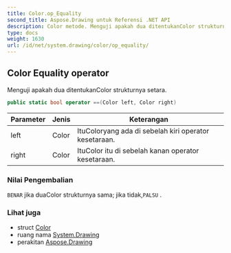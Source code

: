 ```yaml
---
title: Color.op_Equality
second_title: Aspose.Drawing untuk Referensi .NET API
description: Color metode. Menguji apakah dua ditentukanColor strukturnya setara.
type: docs
weight: 1630
url: /id/net/system.drawing/color/op_equality/
---
```

## Color Equality operator

Menguji apakah dua ditentukanColor strukturnya setara.

```csharp
public static bool operator ==(Color left, Color right)
```

| Parameter | Jenis | Keterangan |
| --- | --- | --- |
| left | Color | ItuColoryang ada di sebelah kiri operator kesetaraan. |
| right | Color | ItuColor itu di sebelah kanan operator kesetaraan. |

### Nilai Pengembalian

`BENAR` jika duaColor strukturnya sama; jika tidak,`PALSU` .

### Lihat juga

* struct [Color](../)
* ruang nama [System.Drawing](../../color/)
* perakitan [Aspose.Drawing](../../../)



